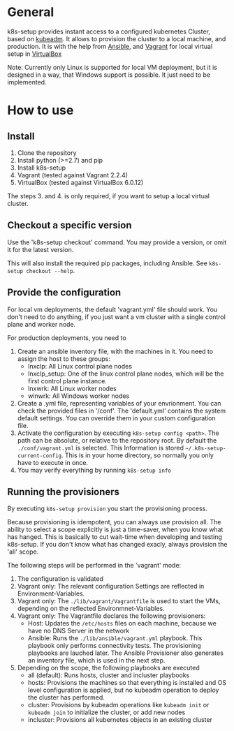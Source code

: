 # General

k8s-setup provides instant access to a configured kubernetes Cluster, based
on [kubeadm](https://kubernetes.io/docs/reference/setup-tools/kubeadm/kubeadm/).
It allows to provision the cluster to a local machine, and production.
It is with the help from [Ansible](https://www.ansible.com/), and 
[Vagrant](https://www.vagrantup.com/) for local virtual setup in 
[VirtualBox](https://www.virtualbox.org/)

Note: Currently only Linux is supported for local VM deployment, but it is
designed in a way, that Windows support is possible. It just need to be implemented.

# How to use

## Install

1. Clone the repository
2. Install python (>=2.7) and pip
3. Install k8s-setup 
3. Vagrant (tested against Vagrant 2.2.4)
4. VirtualBox (tested against VirtualBox 6.0.12)

The steps 3. and 4. is only required, if you want to setup a local virtual cluster.

## Checkout a specific version

Use the 'k8s-setup checkout' command. You may provide a version, or omit it for
the latest version.

This will also install the required pip packages, including Ansible.
See `k8s-setup checkout --help`.

## Provide the configuration

For local vm deployments, the default 'vagrant.yml' file should work.
You don't need to do anything, if you just want a vm cluster with a single control plane and worker node.

For production deployments, you need to 

1. Create an ansible inventory file, with the machines in it.
You need to assign the host to these groups:
    * lnxclp: All Linux control plane nodes
    * lnxclp_setup: One of the linux control plane nodes, which will be the first
    control plane instance.
    * lnxwrk: All Linux worker nodes
    * winwrk: All Windows worker nodes
2. Create a .yml file, representing variables of your envrionment.
You can check the provided files in '/conf'. The 'default.yml' contains the 
system default settings. You can override them in your custom configuration file.
3. Activate the configuration by executing `k8s-setup config <path>`. 
The path can be absolute, or relative to the repository root. By default the
`./conf/vagrant.yml` is selected.
This Information is stored `~/.k8s-setup-current-config`. This is in your home directory, so normally you only have to execute in once.
4. You may verify everything by running `k8s-setup info`

## Running the provisioners

By executing `k8s-setup provision` you start the provisioning process.

Because provisioning is idempotent, you can always use provision all. The ability
to select a scope explicitly is just a time-saver, when you know what has hanged.
This is basically to cut wait-time when developing and testing k8s-setup.
If you don't know what has changed exacly, always provision the 'all' scope.

The following steps will be performed in the 'vagrant' mode:
1. The configuration is validated
2. Vagrant only: The relevant configuration Settings are reflected 
in Environment-Variables.
3. Vagrant only: The `./lib/vagrant/Vagrantfile` is used to start the VMs, 
depending on the reflected Environmnet-Variables.
4. Vagrant only: The Vagrantfile declares the following provisioners:
    * Host: Updates the `/etc/hosts` files on each machine, because we have no
    DNS Server in the network
    * Ansible: Runs the `./lib/ansible/vagrant.yml` playbook. This playbook only
    performs connectivity tests. The provisioning playbooks are lauched later.
    The Ansible Provisioner also generates an inventory file, which is used in 
    the next step.
5. Depending on the scope, the following playbooks are executed
    * all (default): Runs hosts, cluster and incluster playbooks
    * hosts: Provisions the machines so that everything is installed and OS level
    configuration is applied, but no kubeadm operation to deploy the cluster has
    performed.
    * cluster: Provisions by kubeadm operations like `kubeadm init` or 
    `kubeadm join` to initialize the cluster, or add new nodes
    * incluster: Provisions all kubernetes objects in an existing cluster
